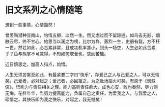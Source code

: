 # 旧文系列之心情随笔


想到一些事情，心情豁然！

曾羡陶潜种豆南山，怡情五柳，淡然一生。然又虑过而不留踪迹，如鸟去无影，烟散云尽，终不甘心。始思当以润之为榜，比尔为样，轰烈一生，史册有载，方不枉一世。然若如此，必苦累非常，且成功机率甚小，到头一场空，人生必如此苦累乎？鱼与熊掌不可兼得，不知如何取舍也，故而苦恼。

近日慎思之，加高人指点，始悟。

人生无须苦累至如此，有最紧要二字曰“快乐”，存爱己之人与己爱之人，可以无悔矣。己爱者，必对起之；爱己者，必回报之，为之赴汤蹈火可矣。有感于《蜘蛛侠》，悟能力与责任相关之理，能力高则责任愈大。成也心安，败也泰然，尽力则无悔。花样年华，当努力提高能力，负属自己之责任，为爱我之人，与我爱之人，珍惜之，其快乐即为我之快乐，对起之，我无憾矣！

